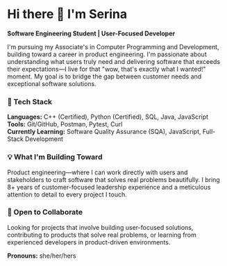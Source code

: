 # Hi there 👋 I'm Serina

**Software Engineering Student | User-Focused Developer**

I'm pursuing my Associate's in Computer Programming and Development, building toward a career in product engineering. I'm passionate about understanding what users truly need and delivering software that exceeds their expectations—I live for that "wow, that's exactly what I wanted!" moment. My goal is to bridge the gap between customer needs and exceptional software solutions.

### 🔧 Tech Stack

**Languages:** C++ (Certified), Python (Certified), SQL, Java, JavaScript  
**Tools:** Git/GitHub, Postman, Pytest, Curl  
**Currently Learning:** Software Quality Assurance (SQA), JavaScript, Full-Stack Development

### 💡 What I'm Building Toward

Product engineering—where I can work directly with users and stakeholders to craft software that solves real problems beautifully. I bring 8+ years of customer-focused leadership experience and a meticulous attention to detail to every project I touch.

### 👯 Open to Collaborate

Looking for projects that involve building user-focused solutions, contributing to products that solve real problems, or learning from experienced developers in product-driven environments.

**Pronouns:** she/her/hers
